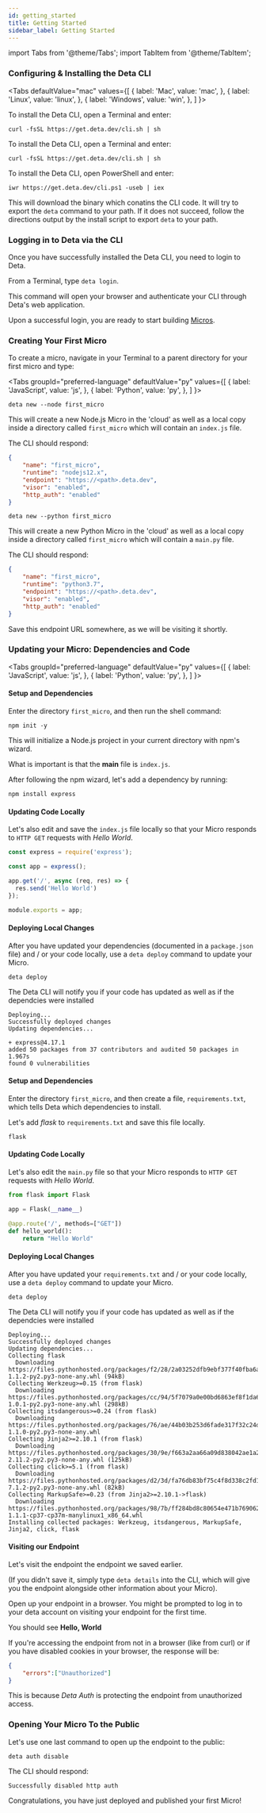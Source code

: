 ```yaml
---
id: getting_started
title: Getting Started
sidebar_label: Getting Started
---
```

import Tabs from '@theme/Tabs';
import TabItem from '@theme/TabItem';

### Configuring & Installing the Deta CLI


<Tabs
  defaultValue="mac"
  values={[
    { label: 'Mac', value: 'mac', },
    { label: 'Linux', value: 'linux', },
    { label: 'Windows', value: 'win', },
  ]
}>
<TabItem value="mac">

To install the Deta CLI, open a Terminal and enter:

```shell
curl -fsSL https://get.deta.dev/cli.sh | sh
```


</TabItem>
<TabItem value="linux">

To install the Deta CLI, open a Terminal and enter:

```shell
curl -fsSL https://get.deta.dev/cli.sh | sh
```

</TabItem>
<TabItem value="win">

To install the Deta CLI, open PowerShell and enter:

```shell
iwr https://get.deta.dev/cli.ps1 -useb | iex
```

</TabItem>
</Tabs>


This will download the binary which conatins the CLI code. It will try to export the `deta` command to your path. If it does not succeed, follow the directions output by the install script to export `deta` to your path.

### Logging in to Deta via the CLI

Once you have successfully installed the Deta CLI, you need to login to Deta.

From a Terminal, type `deta login`.

This command will open your browser and authenticate your CLI through Deta's web application.

Upon a successful login, you are ready to start building [Micros](about).

### Creating Your First Micro

To create a micro, navigate in your Terminal to a parent directory for your first micro and type:

<Tabs
  groupId="preferred-language"
  defaultValue="py"
  values={[
    { label: 'JavaScript', value: 'js', },
    { label: 'Python', value: 'py', },
  ]
}>
<TabItem value="js">

```shell
deta new --node first_micro
```

This will create a new Node.js Micro in the 'cloud' as well as a local copy inside a directory called `first_micro` which will contain an `index.js` file.

The CLI should respond:

```json
{
	"name": "first_micro",
	"runtime": "nodejs12.x",
	"endpoint": "https://<path>.deta.dev",
	"visor": "enabled",
	"http_auth": "enabled"
}
```

</TabItem>
<TabItem value="py">

```shell
deta new --python first_micro
```

This will create a new Python Micro in the 'cloud' as well as a local copy inside a directory called `first_micro` which will contain a `main.py` file.


The CLI should respond:

```json
{
	"name": "first_micro",
	"runtime": "python3.7",
	"endpoint": "https://<path>.deta.dev",
	"visor": "enabled",
	"http_auth": "enabled"
}
```

</TabItem>
</Tabs>

Save this endpoint URL somewhere, as we will be visiting it shortly.

### Updating your Micro: Dependencies and Code

<Tabs
  groupId="preferred-language"
  defaultValue="py"
  values={[
    { label: 'JavaScript', value: 'js', },
    { label: 'Python', value: 'py', },
  ]
}>
<TabItem value="js">

#### Setup and Dependencies

Enter the directory `first_micro`, and then run the shell command:

```shell
npm init -y
``` 

This will initialize a Node.js project in your current directory with npm's wizard.

What is important is that the **main** file is `index.js`.

After following the npm wizard, let's add a dependency by running:

```shell
npm install express
```

#### Updating Code Locally
Let's also edit and save the `index.js` file locally so that your Micro responds to `HTTP GET` requests with *Hello World*.

```js
const express = require('express');

const app = express(); 

app.get('/', async (req, res) => {
  res.send('Hello World')
});

module.exports = app;
```

#### Deploying Local Changes
After you have updated your dependencies (documented in a `package.json` file) and / or your code locally, use a `deta deploy` command to update your Micro.

```shell
deta deploy
```
The Deta CLI will notify you if your code has updated as well as if the dependcies were installed

```shell
Deploying...
Successfully deployed changes
Updating dependencies...

+ express@4.17.1
added 50 packages from 37 contributors and audited 50 packages in 1.967s
found 0 vulnerabilities
```

</TabItem>
<TabItem value="py">

#### Setup and Dependencies
Enter the directory `first_micro`, and then create a file, `requirements.txt`,  which tells Deta which dependencies to install.

Let's add *flask* to `requirements.txt` and save this file locally.

```text
flask
```

#### Updating Code Locally
Let's also edit the `main.py` file so that your Micro responds to `HTTP GET` requests with *Hello World*. 
```py
from flask import Flask

app = Flask(__name__)

@app.route('/', methods=["GET"])
def hello_world():
    return "Hello World"
```



#### Deploying Local Changes

After you have updated your `requirements.txt` and / or your code locally, use a `deta deploy` command to update your Micro.

```shell
deta deploy
```
The Deta CLI will notify you if your code has updated as well as if the dependcies were installed

```shell
Deploying...
Successfully deployed changes
Updating dependencies...
Collecting flask
  Downloading https://files.pythonhosted.org/packages/f2/28/2a03252dfb9ebf377f40fba6a7841b47083260bf8bd8e737b0c6952df83f/Flask-1.1.2-py2.py3-none-any.whl (94kB)
Collecting Werkzeug>=0.15 (from flask)
  Downloading https://files.pythonhosted.org/packages/cc/94/5f7079a0e00bd6863ef8f1da638721e9da21e5bacee597595b318f71d62e/Werkzeug-1.0.1-py2.py3-none-any.whl (298kB)
Collecting itsdangerous>=0.24 (from flask)
  Downloading https://files.pythonhosted.org/packages/76/ae/44b03b253d6fade317f32c24d100b3b35c2239807046a4c953c7b89fa49e/itsdangerous-1.1.0-py2.py3-none-any.whl
Collecting Jinja2>=2.10.1 (from flask)
  Downloading https://files.pythonhosted.org/packages/30/9e/f663a2aa66a09d838042ae1a2c5659828bb9b41ea3a6efa20a20fd92b121/Jinja2-2.11.2-py2.py3-none-any.whl (125kB)
Collecting click>=5.1 (from flask)
  Downloading https://files.pythonhosted.org/packages/d2/3d/fa76db83bf75c4f8d338c2fd15c8d33fdd7ad23a9b5e57eb6c5de26b430e/click-7.1.2-py2.py3-none-any.whl (82kB)
Collecting MarkupSafe>=0.23 (from Jinja2>=2.10.1->flask)
  Downloading https://files.pythonhosted.org/packages/98/7b/ff284bd8c80654e471b769062a9b43cc5d03e7a615048d96f4619df8d420/MarkupSafe-1.1.1-cp37-cp37m-manylinux1_x86_64.whl
Installing collected packages: Werkzeug, itsdangerous, MarkupSafe, Jinja2, click, flask
```
</TabItem>
</Tabs>

#### Visiting our Endpoint
Let's visit the endpoint the endpoint we saved earlier.  

(If you didn't save it, simply type `deta details` into the CLI, which will give you the endpoint alongside other information about your Micro).

Open up your endpoint in a browser. You might be prompted to log in to your deta account on visiting your endpoint for the first time.

You should see **Hello, World**

If you're accessing the endpoint from not in a browser (like from curl) or if you have disabled cookies in your browser, the response will be:
```json
{
    "errors":["Unauthorized"]
}
```

This is because *Deta Auth* is protecting the endpoint from unauthorized access. 


### Opening Your Micro To the Public

Let's use one last command to open up the endpoint to the public:

```shell
deta auth disable
```

The CLI should respond:

```shell
Successfully disabled http auth
```

Congratulations, you have just deployed and published your first Micro!